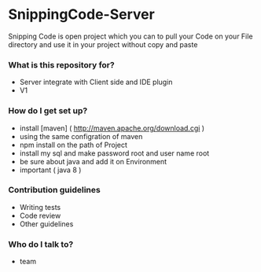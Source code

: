 # SnippingCode-Server #
Snipping Code is open project which you can to pull your Code on your File directory and use it in your project without copy and paste 

### What is this repository for? ###

* Server integrate with Client side and IDE plugin
* V1

### How do I get set up? ###

* install [maven] ( http://maven.apache.org/download.cgi )
* using the same configration of maven
* npm install on the path of Project
* install my sql and make password root and user name root
* be sure about java and add it on Environment 
* important ( java 8 )

### Contribution guidelines ###

* Writing tests
* Code review
* Other guidelines

### Who do I talk to? ###

* team
